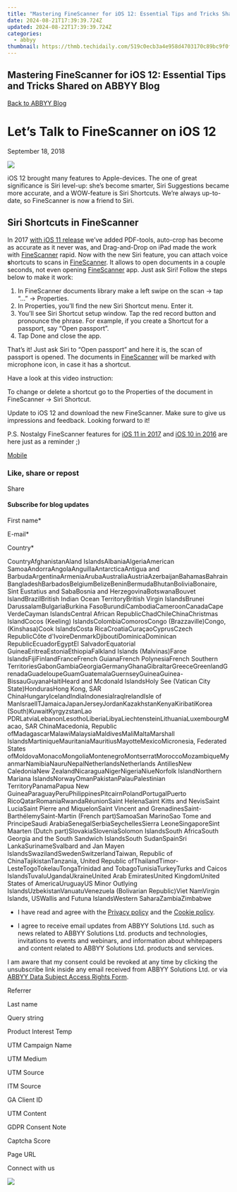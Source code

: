 ```yaml
---
title: "Mastering FineScanner for iOS 12: Essential Tips and Tricks Shared on ABBYY Blog"
date: 2024-08-21T17:39:39.724Z
updated: 2024-08-22T17:39:39.724Z
categories:
  - abbyy
thumbnail: https://thmb.techidaily.com/519c0ecb3a4e958d4703170c89bc9f0f4e206bb0aa2219c94653cd1097dc9a0c.jpg
---
```


## Mastering FineScanner for iOS 12: Essential Tips and Tricks Shared on ABBYY Blog

[Back to ABBYY Blog](https://tools.techidaily.com/abbyy/products/)

# Let’s Talk to FineScanner on iOS 12

September 18, 2018

![](https://static2.abbyy.com/abbyycommedia/26499/blog-fsi-siri-en-1x.png) 

iOS 12 brought many features to Apple-devices. The one of great significance is Siri level-up: she’s become smarter, Siri Suggestions became more accurate, and a WOW-feature is Siri Shortcuts. We’re always up-to-date, so FineScanner is now a friend to Siri.

## Siri Shortcuts in FineScanner

In 2017 [with iOS 11 release](https://tools.techidaily.com/abbyy/products/) we’ve added PDF-tools, auto-crop has become as accurate as it never was, and Drag-and-Drop on iPad made the work with [FineScanner](http://qrs.ly/mg4z2wm) rapid. Now with the new Siri feature, you can attach voice **s**hortcuts to scans in [FineScanner](http://qrs.ly/mg4z2wm). It allows to open documents in a couple seconds, not even opening [FineScanner](http://qrs.ly/mg4z2wm) app. Just ask Siri! Follow the steps below to make it work:

1. In FineScanner documents library make a left swipe on the scan → tap “…” → Properties.
2. In Properties, you’ll find the new Siri Shortcut menu. Enter it.
3. You’ll see Siri Shortcut setup window. Tap the red record button and pronounce the phrase. For example, if you create a Shortcut for a passport, say “Open passport”.
4. Tap Done and close the app.

That’s it! Just ask Siri to “Open passport” and here it is, the scan of passport is opened. The documents in [FineScanner](http://qrs.ly/mg4z2wm) will be marked with microphone icon, in case it has a shortcut.

Have a look at this video instruction:

To change or delete a shortcut go to the Properties of the document in FineScanner → Siri Shortcut.

Update to iOS 12 and download the new FineScanner. Make sure to give us impressions and feedback. Looking forward to it!

P.S. Nostalgy FineScanner features for [iOS 11 in 2017](https://tools.techidaily.com/abbyy/products/) and [iOS 10 in 2016](https://tools.techidaily.com/abbyy/products/) are here just as a reminder ;)

[Mobile](https://tools.techidaily.com/abbyy/products/) 

### Like, share or repost

Share 

  
#### Subscribe for blog updates

First name\*

E-mail\*

Сountry\*

СountryAfghanistanAland IslandsAlbaniaAlgeriaAmerican SamoaAndorraAngolaAnguillaAntarcticaAntigua and BarbudaArgentinaArmeniaArubaAustraliaAustriaAzerbaijanBahamasBahrainBangladeshBarbadosBelgiumBelizeBeninBermudaBhutanBoliviaBonaire, Sint Eustatius and SabaBosnia and HerzegovinaBotswanaBouvet IslandBrazilBritish Indian Ocean TerritoryBritish Virgin IslandsBrunei DarussalamBulgariaBurkina FasoBurundiCambodiaCameroonCanadaCape VerdeCayman IslandsCentral African RepublicChadChileChinaChristmas IslandCocos (Keeling) IslandsColombiaComorosCongo (Brazzaville)Congo, (Kinshasa)Cook IslandsCosta RicaCroatiaCuraçaoCyprusCzech RepublicCôte d'IvoireDenmarkDjiboutiDominicaDominican RepublicEcuadorEgyptEl SalvadorEquatorial GuineaEritreaEstoniaEthiopiaFalkland Islands (Malvinas)Faroe IslandsFijiFinlandFranceFrench GuianaFrench PolynesiaFrench Southern TerritoriesGabonGambiaGeorgiaGermanyGhanaGibraltarGreeceGreenlandGrenadaGuadeloupeGuamGuatemalaGuernseyGuineaGuinea-BissauGuyanaHaitiHeard and Mcdonald IslandsHoly See (Vatican City State)HondurasHong Kong, SAR ChinaHungaryIcelandIndiaIndonesiaIraqIrelandIsle of ManIsraelITJamaicaJapanJerseyJordanKazakhstanKenyaKiribatiKorea (South)KuwaitKyrgyzstanLao PDRLatviaLebanonLesothoLiberiaLibyaLiechtensteinLithuaniaLuxembourgMacao, SAR ChinaMacedonia, Republic ofMadagascarMalawiMalaysiaMaldivesMaliMaltaMarshall IslandsMartiniqueMauritaniaMauritiusMayotteMexicoMicronesia, Federated States ofMoldovaMonacoMongoliaMontenegroMontserratMoroccoMozambiqueMyanmarNamibiaNauruNepalNetherlandsNetherlands AntillesNew CaledoniaNew ZealandNicaraguaNigerNigeriaNiueNorfolk IslandNorthern Mariana IslandsNorwayOmanPakistanPalauPalestinian TerritoryPanamaPapua New GuineaParaguayPeruPhilippinesPitcairnPolandPortugalPuerto RicoQatarRomaniaRwandaRéunionSaint HelenaSaint Kitts and NevisSaint LuciaSaint Pierre and MiquelonSaint Vincent and GrenadinesSaint-BarthélemySaint-Martin (French part)SamoaSan MarinoSao Tome and PrincipeSaudi ArabiaSenegalSerbiaSeychellesSierra LeoneSingaporeSint Maarten (Dutch part)SlovakiaSloveniaSolomon IslandsSouth AfricaSouth Georgia and the South Sandwich IslandsSouth SudanSpainSri LankaSurinameSvalbard and Jan Mayen IslandsSwazilandSwedenSwitzerlandTaiwan, Republic of ChinaTajikistanTanzania, United Republic ofThailandTimor-LesteTogoTokelauTongaTrinidad and TobagoTunisiaTurkeyTurks and Caicos IslandsTuvaluUgandaUkraineUnited Arab EmiratesUnited KingdomUnited States of AmericaUruguayUS Minor Outlying IslandsUzbekistanVanuatuVenezuela (Bolivarian Republic)Viet NamVirgin Islands, USWallis and Futuna IslandsWestern SaharaZambiaZimbabwe

* I have read and agree with the [Privacy policy](https://tools.techidaily.com/abbyy/products/) and the [Cookie policy](https://tools.techidaily.com/abbyy/products/).

* I agree to receive email updates from ABBYY Solutions Ltd. such as news related to ABBYY Solutions Ltd. products and technologies, invitations to events and webinars, and information about whitepapers and content related to ABBYY Solutions Ltd. products and services.  
    
I am aware that my consent could be revoked at any time by clicking the unsubscribe link inside any email received from ABBYY Solutions Ltd. or via [ABBYY Data Subject Access Rights Form](https://tools.techidaily.com/abbyy/products/).

Referrer

Last name

Query string

Product Interest Temp

UTM Campaign Name

UTM Medium

UTM Source

ITM Source

GA Client ID

UTM Content

GDPR Consent Note

Captcha Score

Page URL

Connect with us

<ins class="adsbygoogle"
     style="display:block"
     data-ad-format="autorelaxed"
     data-ad-client="ca-pub-7571918770474297"
     data-ad-slot="1223367746"></ins>



<ins class="adsbygoogle"
     style="display:block"
     data-ad-client="ca-pub-7571918770474297"
     data-ad-slot="8358498916"
     data-ad-format="auto"
     data-full-width-responsive="true"></ins>



<!-- affiliate ads begin -->
<a href="https://shop.systoolsgroup.com/affiliate.php?ACCOUNT=SYSTOOBY&AFFILIATE=108875&PATH=https%3A%2F%2Fwww.systoolsgroup.com%3FAFFILIATE%3D108875%26RESOURCE%3DSysTools%2BOST%2BRecovery"><img src="https://www.systoolsgroup.com/box/ost-recovery.png" border="0"></a>
<!-- affiliate ads end -->